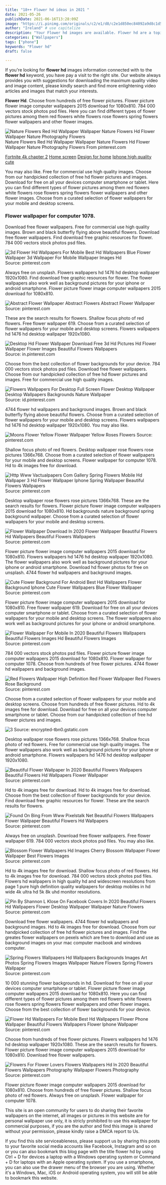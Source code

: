 ```yaml
---
title: "18++ Flower hd ideas in 2021 "
date: 2021-05-26
publishDate: 2021-06-16T13:28:09Z
image: "https://i.pinimg.com/originals/c2/e1/d8/c2e1d850ec84092a9d8c1d51e0425798.jpg"
author: "Ireland" # use capitalize
description: "Your Flower hd images are available. Flower hd are a topic that is being searched for and liked by netizens today. You can Get the Flower hd files here. Get all royalty-free images."
categories: ["Wallpapers"]
tags: ["phone"]
keywords: "Flower hd"
draft: false

---
```


If you're looking for **flower hd** images information connected with to the **flower hd** keyword, you have pay a visit to the right  site.  Our website always  provides you with  suggestions  for downloading  the maximum  quality video and image  content, please kindly search and find more enlightening video articles and images  that match your interests.

**Flower Hd**. Choose from hundreds of free flower pictures. Flower picture flower image computer wallpapers 2015 download for 1080x810. 784 000 vectors stock photos psd files. Here you can find different types of flower pictures among them red flowers white flowers rose flowers spring flowers flower wallpapers and other flower images.

![Nature Flowers Red Hd Wallpaper Wallpaper Nature Flowers Hd Flower Wallpaper Nature Photography Flowers](https://i.pinimg.com/originals/7b/32/5e/7b325eba9b83cf1a11567477eb17730b.jpg "Nature Flowers Red Hd Wallpaper Wallpaper Nature Flowers Hd Flower Wallpaper Nature Photography Flowers")
Nature Flowers Red Hd Wallpaper Wallpaper Nature Flowers Hd Flower Wallpaper Nature Photography Flowers From pinterest.com

[Fortnite 4k chapter 2](/fortnite-4k-chapter-2/)
[Home screen](/home-screen/)
[Design for home](/design-for-home/)
[Iphone high quality cute](/iphone-high-quality-cute/)

You may also like. Free for commercial use high quality images. Choose from our handpicked collection of free hd flower pictures and images. Download for free on all your devices computer smartphone or tablet. Here you can find different types of flower pictures among them red flowers white flowers rose flowers spring flowers flower wallpapers and other flower images. Choose from a curated selection of flower wallpapers for your mobile and desktop screens.

### Flower wallpaper for computer 1078.

Download free flower wallpapers. Free for commercial use high quality images. Brown and black butterfly flying above beautiful flowers. Download free flower wallpapers. Find download free graphic resources for flower. 784 000 vectors stock photos psd files.


![3d Flower Hd Wallpapers For Mobile Best Hd Wallpapers Blue Flower Wallpaper 3d Wallpaper For Mobile Wallpaper Images Hd](https://i.pinimg.com/originals/20/9b/bd/209bbd0624baa2fe231c901fda331803.jpg "3d Flower Hd Wallpapers For Mobile Best Hd Wallpapers Blue Flower Wallpaper 3d Wallpaper For Mobile Wallpaper Images Hd")
Source: pinterest.com

Always free on unsplash. Flowers wallpapers hd 1476 hd desktop wallpaper 1920x1080. Find download free graphic resources for flower. The flower wallpapers also work well as background pictures for your iphone or android smartphone. Flower picture flower image computer wallpapers 2015 download for 1080x810.

![Abstract Flower Wallpaper Abstract Flowers Abstract Flower Wallpaper](https://i.pinimg.com/originals/f9/88/54/f9885406201ccb6c9943d57a1a6b13b4.jpg "Abstract Flower Wallpaper Abstract Flowers Abstract Flower Wallpaper")
Source: pinterest.com

These are the search results for flowers. Shallow focus photo of red flowers. Free flower wallpaper 619. Choose from a curated selection of flower wallpapers for your mobile and desktop screens. Flowers wallpapers hd 1476 hd desktop wallpaper 1920x1080.

![Desktop Hd Flower Wallpaper Download Free 3d Hd Pictures Hd Flower Wallpaper Flower Images Beautiful Flowers Wallpapers](https://i.pinimg.com/originals/bb/49/a2/bb49a210b14deb1e0ffac39d79a5ed95.jpg "Desktop Hd Flower Wallpaper Download Free 3d Hd Pictures Hd Flower Wallpaper Flower Images Beautiful Flowers Wallpapers")
Source: in.pinterest.com

Choose from the best collection of flower backgrounds for your device. 784 000 vectors stock photos psd files. Download free flower wallpapers. Choose from our handpicked collection of free hd flower pictures and images. Free for commercial use high quality images.

![Flowers Wallpapers For Desktop Full Screen Flower Desktop Wallpaper Desktop Wallpapers Backgrounds Nature Wallpaper](https://i.pinimg.com/originals/e6/0d/38/e60d38f82a519545865f64242137cdb9.jpg "Flowers Wallpapers For Desktop Full Screen Flower Desktop Wallpaper Desktop Wallpapers Backgrounds Nature Wallpaper")
Source: id.pinterest.com

4744 flower hd wallpapers and background images. Brown and black butterfly flying above beautiful flowers. Choose from a curated selection of flower wallpapers for your mobile and desktop screens. Flowers wallpapers hd 1476 hd desktop wallpaper 1920x1080. You may also like.

![Moons Flower Yellow Flower Wallpaper Yellow Roses Flowers](https://i.pinimg.com/originals/01/a5/ff/01a5ffa633aabf4d2ce89e54f36b95d6.jpg "Moons Flower Yellow Flower Wallpaper Yellow Roses Flowers")
Source: pinterest.com

Shallow focus photo of red flowers. Desktop wallpaper rose flowers rose pictures 1366x768. Choose from a curated selection of flower wallpapers for your mobile and desktop screens. Flower wallpaper for computer 1078. Hd to 4k images free for download.

![Http Www Vactualpapers Com Gallery Spring Flowers Mobile Hd Wallpaper 3 Hd Flower Wallpaper Iphone Spring Wallpaper Beautiful Flowers Wallpapers](https://i.pinimg.com/originals/89/27/dc/8927dcf60dfd605fce74cc3e2aea015f.jpg "Http Www Vactualpapers Com Gallery Spring Flowers Mobile Hd Wallpaper 3 Hd Flower Wallpaper Iphone Spring Wallpaper Beautiful Flowers Wallpapers")
Source: pinterest.com

Desktop wallpaper rose flowers rose pictures 1366x768. These are the search results for flowers. Flower picture flower image computer wallpapers 2015 download for 1080x810. Hd backgrounds nature background spring background wallpaper. Choose from a curated selection of flower wallpapers for your mobile and desktop screens.

![Flower Wallpaper Download In 2020 Flower Wallpaper Beautiful Flowers Hd Wallpapers Beautiful Flowers Wallpapers](https://i.pinimg.com/originals/3d/28/76/3d287639068d550d71fdb1bb617e761d.jpg "Flower Wallpaper Download In 2020 Flower Wallpaper Beautiful Flowers Hd Wallpapers Beautiful Flowers Wallpapers")
Source: pinterest.com

Flower picture flower image computer wallpapers 2015 download for 1080x810. Flowers wallpapers hd 1476 hd desktop wallpaper 1920x1080. The flower wallpapers also work well as background pictures for your iphone or android smartphone. Download hd flower photos for free on unsplash. 4744 flower hd wallpapers and background images.

![Cute Flower Background For Android Best Hd Wallpapers Flower Background Iphone Cute Flower Wallpapers Blue Flower Wallpaper](https://i.pinimg.com/originals/0f/1d/3e/0f1d3e273021cde83426fea507d64170.jpg "Cute Flower Background For Android Best Hd Wallpapers Flower Background Iphone Cute Flower Wallpapers Blue Flower Wallpaper")
Source: pinterest.com

Flower picture flower image computer wallpapers 2015 download for 1080x810. Free flower wallpaper 619. Download for free on all your devices computer smartphone or tablet. Choose from a curated selection of flower wallpapers for your mobile and desktop screens. The flower wallpapers also work well as background pictures for your iphone or android smartphone.

![Flower Wallpaper For Mobile In 2020 Beautiful Flowers Wallpapers Beautiful Flowers Images Hd Beautiful Flowers Images](https://i.pinimg.com/originals/a2/13/07/a21307ae5d8dbda1c18da0f0b77d313b.jpg "Flower Wallpaper For Mobile In 2020 Beautiful Flowers Wallpapers Beautiful Flowers Images Hd Beautiful Flowers Images")
Source: pinterest.com

784 000 vectors stock photos psd files. Flower picture flower image computer wallpapers 2015 download for 1080x810. Flower wallpaper for computer 1078. Choose from hundreds of free flower pictures. 4744 flower hd wallpapers and background images.

![Red Flowers Wallpaper High Definition Red Flower Wallpaper Red Flowers Rose Background](https://i.pinimg.com/originals/3a/e1/dd/3ae1ddfeb622031a4357c251593da879.jpg "Red Flowers Wallpaper High Definition Red Flower Wallpaper Red Flowers Rose Background")
Source: pinterest.com

Choose from a curated selection of flower wallpapers for your mobile and desktop screens. Choose from hundreds of free flower pictures. Hd to 4k images free for download. Download for free on all your devices computer smartphone or tablet. Choose from our handpicked collection of free hd flower pictures and images.

![3](/search?q=beautiful+flower+wallpaper&amp;tbm=isch&amp;tbs=isz:l "3")
Source: encrypted-tbn0.gstatic.com

Desktop wallpaper rose flowers rose pictures 1366x768. Shallow focus photo of red flowers. Free for commercial use high quality images. The flower wallpapers also work well as background pictures for your iphone or android smartphone. Flowers wallpapers hd 1476 hd desktop wallpaper 1920x1080.

![Beautiful Flower Wallpaper In 2020 Beautiful Flowers Wallpapers Beautiful Flowers Hd Wallpapers Flower Wallpaper](https://i.pinimg.com/originals/98/7e/29/987e29f9fcd8a4a912154e8b2443e1a7.jpg "Beautiful Flower Wallpaper In 2020 Beautiful Flowers Wallpapers Beautiful Flowers Hd Wallpapers Flower Wallpaper")
Source: pinterest.com

Hd to 4k images free for download. Hd to 4k images free for download. Choose from the best collection of flower backgrounds for your device. Find download free graphic resources for flower. These are the search results for flowers.

![Found On Bing From Www Pixelstalk Net Beautiful Flowers Wallpapers Flower Wallpaper Beautiful Flowers Hd Wallpapers](https://i.pinimg.com/originals/5e/d1/6a/5ed16acdb9de598259537c02308b42be.jpg "Found On Bing From Www Pixelstalk Net Beautiful Flowers Wallpapers Flower Wallpaper Beautiful Flowers Hd Wallpapers")
Source: pinterest.com

Always free on unsplash. Download free flower wallpapers. Free flower wallpaper 619. 784 000 vectors stock photos psd files. You may also like.

![Blossom Flower Wallpapers Hd Images Cherry Blossom Wallpaper Flower Wallpaper Best Flowers Images](https://i.pinimg.com/originals/b6/a8/67/b6a86733bf03654300818a61b9ebf411.jpg "Blossom Flower Wallpapers Hd Images Cherry Blossom Wallpaper Flower Wallpaper Best Flowers Images")
Source: pinterest.com

Hd to 4k images free for download. Shallow focus photo of red flowers. Hd to 4k images free for download. 784 000 vectors stock photos psd files. Flowers hd wallpapers in high quality hd and widescreen resolutions from page 1 pure high definition quality wallpapers for desktop mobiles in hd wide 4k ultra hd 5k 8k uhd monitor resolutions.

![Pin By Shannon L Klose On Facebook Covers In 2020 Beautiful Flowers Hd Wallpapers Flower Desktop Wallpaper Wallpaper Nature Flowers](https://i.pinimg.com/originals/40/52/1d/40521d0befb4a005ee650241e8a7fb7c.jpg "Pin By Shannon L Klose On Facebook Covers In 2020 Beautiful Flowers Hd Wallpapers Flower Desktop Wallpaper Wallpaper Nature Flowers")
Source: pinterest.com

Download free flower wallpapers. 4744 flower hd wallpapers and background images. Hd to 4k images free for download. Choose from our handpicked collection of free hd flower pictures and images. Find the greates flower wallpapers on pexels which are free to download and use as background images on your mac computer macbook and windows computer.

![Spring Flowers Wallpapers Hd Wallpapers Backgrounds Images Art Photos Spring Flowers Images Wallpaper Nature Flowers Spring Flowers Wallpaper](https://i.pinimg.com/originals/e6/ee/93/e6ee9301e6872c527732861c7be767d6.jpg "Spring Flowers Wallpapers Hd Wallpapers Backgrounds Images Art Photos Spring Flowers Images Wallpaper Nature Flowers Spring Flowers Wallpaper")
Source: pinterest.com

10 000 stunning flower backgrounds in hd. Download for free on all your devices computer smartphone or tablet. Flower picture flower image computer wallpapers 2015 download for 1080x810. Here you can find different types of flower pictures among them red flowers white flowers rose flowers spring flowers flower wallpapers and other flower images. Choose from the best collection of flower backgrounds for your device.

![Flower Hd Wallpapers For Mobile Best Hd Wallpapers Flower Phone Wallpaper Beautiful Flowers Wallpapers Flower Iphone Wallpaper](https://i.pinimg.com/originals/85/44/ea/8544ea5e13ba8523e613fac41d85dae4.jpg "Flower Hd Wallpapers For Mobile Best Hd Wallpapers Flower Phone Wallpaper Beautiful Flowers Wallpapers Flower Iphone Wallpaper")
Source: pinterest.com

Choose from hundreds of free flower pictures. Flowers wallpapers hd 1476 hd desktop wallpaper 1920x1080. These are the search results for flowers. Flower picture flower image computer wallpapers 2015 download for 1080x810. Download free flower wallpapers.

![Flowers For Flower Lovers Flowers Wallpapers Hd In 2020 Beautiful Flowers Wallpapers Photography Wallpaper Flowers Photography](https://i.pinimg.com/originals/c2/e1/d8/c2e1d850ec84092a9d8c1d51e0425798.jpg "Flowers For Flower Lovers Flowers Wallpapers Hd In 2020 Beautiful Flowers Wallpapers Photography Wallpaper Flowers Photography")
Source: pinterest.com

Flower picture flower image computer wallpapers 2015 download for 1080x810. Choose from hundreds of free flower pictures. Shallow focus photo of red flowers. Always free on unsplash. Flower wallpaper for computer 1078.

This site is an open community for users to do sharing their favorite wallpapers on the internet, all images or pictures in this website are for personal wallpaper use only, it is stricly prohibited to use this wallpaper for commercial purposes, if you are the author and find this image is shared without your permission, please kindly raise a DMCA report to Us.

If you find this site serviceableness, please support us by sharing this posts to your favorite social media accounts like Facebook, Instagram and so on or you can also bookmark this blog page with the title flower hd by using Ctrl + D for devices a laptop with a Windows operating system or Command + D for laptops with an Apple operating system. If you use a smartphone, you can also use the drawer menu of the browser you are using. Whether it's a Windows, Mac, iOS or Android operating system, you will still be able to bookmark this website.
